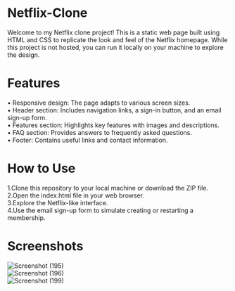 # Netflix-Clone
Welcome to my Netflix clone project! This is a static web page built using HTML and CSS to replicate the look and feel of the Netflix homepage. While this project is not hosted, you can run it locally on your machine to explore the design.
# Features
• Responsive design: The page adapts to various screen sizes.  
• Header section: Includes navigation links, a sign-in button, and an email sign-up form.   
• Features section: Highlights key features with images and descriptions.  
• FAQ section: Provides answers to frequently asked questions.  
• Footer: Contains useful links and contact information. 
# How to Use
1.Clone this repository to your local machine or download the ZIP file.  
2.Open the index.html file in your web browser.  
3.Explore the Netflix-like interface.  
4.Use the email sign-up form to simulate creating or restarting a membership.  
# Screenshots
![Screenshot (195)](https://github.com/prathmesh8552/Netflix-Clone/assets/134964244/d70a6b1d-93cc-4bef-b183-655faccb3aab)  
![Screenshot (196)](https://github.com/prathmesh8552/Netflix-Clone/assets/134964244/737b9a59-736e-4412-ae22-4016360a543c)   
![Screenshot (199)](https://github.com/prathmesh8552/Netflix-Clone/assets/134964244/5bdfad65-2287-4eaf-abb2-5d8bb2608f22)   

